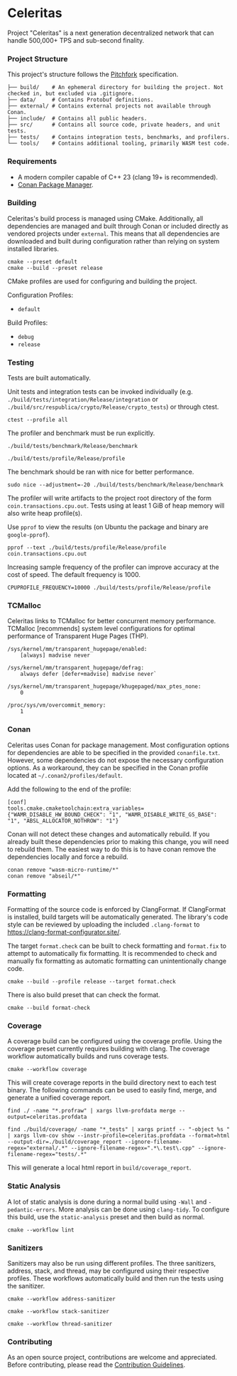 # Celeritas

Project "Celeritas" is a next generation decentralized network that can handle 500,000+ TPS and sub-second finality.

### Project Structure

This project's structure follows the [Pitchfork](https://api.csswg.org/bikeshed/?force=1&url=https://raw.githubusercontent.com/vector-of-bool/pitchfork/develop/data/spec.bs) specification.

```
├── build/    # An ephemeral directory for building the project. Not checked in, but excluded via .gitignore.
├── data/     # Contains Protobuf definitions.
├── external/ # Contains external projects not available through Conan.
├── include/  # Contains all public headers.
├── src/      # Contains all source code, private headers, and unit tests.
├── tests/    # Contains integration tests, benchmarks, and profilers.
└── tools/    # Contains additional tooling, primarily WASM test code.
```

### Requirements

- A modern compiler capable of C++ 23 (clang 19+ is recommended).
- [Conan Package Manager](https://conan.io/downloads).

### Building

Celeritas's build process is managed using CMake. Additionally, all dependencies are managed and built through Conan or included directly as vendored projects under `external`. This means that all dependencies are downloaded and built during configuration rather than relying on system installed libraries.

```
cmake --preset default
cmake --build --preset release
```

CMake profiles are used for configuring and building the project.

Configuration Profiles:
 - `default`

Build Profiles:
 - `debug`
 - `release`

### Testing

Tests are built automatically.

Unit tests and integration tests can be invoked individually (e.g. `./build/tests/integration/Release/integration` or `./build/src/respublica/crypto/Release/crypto_tests`) or through ctest.

```
ctest --profile all
```

The profiler and benchmark must be run explicitly.

```
./build/tests/benchmark/Release/benchmark
```

```
./build/tests/profile/Release/profile
```

The benchmark should be ran with nice for better performance.

```
sudo nice --adjustment=-20 ./build/tests/benchmark/Release/benchmark
```

The profiler will write artifacts to the project root directory of the form `coin.transactions.cpu.out`. Tests using at least 1 GiB of heap memory will also write heap profile(s).

Use `pprof` to view the results (on Ubuntu the package and binary are `google-pprof`).

```
pprof --text ./build/tests/profile/Release/profile coin.transactions.cpu.out
```

Increasing sample frequency of the profiler can improve accuracy at the cost of speed. The default frequency is 1000.

```
CPUPROFILE_FREQUENCY=10000 ./build/tests/profile/Release/profile
```

### TCMalloc

Celeritas links to TCMalloc for better concurrent memory performance. TCMalloc [recommends] system level configurations for optimal performance of Transparent Huge Pages (THP).

```
/sys/kernel/mm/transparent_hugepage/enabled:
    [always] madvise never

/sys/kernel/mm/transparent_hugepage/defrag:
    always defer [defer+madvise] madvise never`

/sys/kernel/mm/transparent_hugepage/khugepaged/max_ptes_none:
    0

/proc/sys/vm/overcommit_memory:
    1
```

### Conan

Celeritas uses Conan for package management. Most configuration options for dependencies are able to be specified in the provided `conanfile.txt`. However, some dependencies do not expose the necessary configuration options. As a workaround, they can be specified in the Conan profile located at `~/.conan2/profiles/default`.

Add the following to the end of the profile:

```
[conf]
tools.cmake.cmaketoolchain:extra_variables={"WAMR_DISABLE_HW_BOUND_CHECK": "1", "WAMR_DISABLE_WRITE_GS_BASE": "1", "ABSL_ALLOCATOR_NOTHROW": "1"}
```

Conan will not detect these changes and automatically rebuild. If you already built these dependencies prior to making this change, you will need to rebuild them. The easiest way to do this is to have conan remove the dependencies locally and force a rebuild.

```
conan remove "wasm-micro-runtime/*"
conan remove "abseil/*"
```

### Formatting

Formatting of the source code is enforced by ClangFormat. If ClangFormat is installed, build targets will be automatically generated. The library's code style can be reviewed by uploading the included `.clang-format` to https://clang-format-configurator.site/.

The target `format.check` can be built to check formatting and `format.fix` to attempt to automatically fix formatting. It is recommended to check and manually fix formatting as automatic formatting can unintentionally change code.

```
cmake --build --profile release --target format.check
```

There is also build preset that can check the format.

```
cmake --build format-check
```

### Coverage

A coverage build can be configured using the coverage profile. Using the coverage preset currently requires building with clang. The coverage workflow automatically builds and runs coverage tests.

```
cmake --workflow coverage
```

This will create coverage reports in the build directory next to each test binary. The following commands can be used to easily find, merge, and generate a unified coverage report.

```
find ./ -name "*.profraw" | xargs llvm-profdata merge --output=celeritas.profdata
```

```
find ./build/coverage/ -name "*_tests" | xargs printf -- "-object %s " | xargs llvm-cov show --instr-profile=celeritas.profdata --format=html --output-dir=./build/coverage_report --ignore-filename-regex="external/.*" --ignore-filename-regex=".*\.test\.cpp" --ignore-
filename-regex="tests/.*"
```

This will generate a local html report in `build/coverage_report`.

### Static Analysis

A lot of static analysis is done during a normal build using `-Wall` and `-pedantic-errors`. More analysis can be done using `clang-tidy`. To configure this build, use the `static-analysis` preset  and then build as normal.

```
cmake --workflow lint
```

### Sanitizers

Sanitizers may also be run using different profiles. The three sanitizers, address, stack, and thread, may be configured using their respective profiles. These workflows automatically build and then run the tests using the sanitizer.

```
cmake --workflow address-sanitizer
```

```
cmake --workflow stack-sanitizer
```

```
cmake --workflow thread-sanitizer
```

### Contributing

As an open source project, contributions are welcome and appreciated. Before contributing, please read the [Contribution Guidelines](CONTRIBUTING.md).
